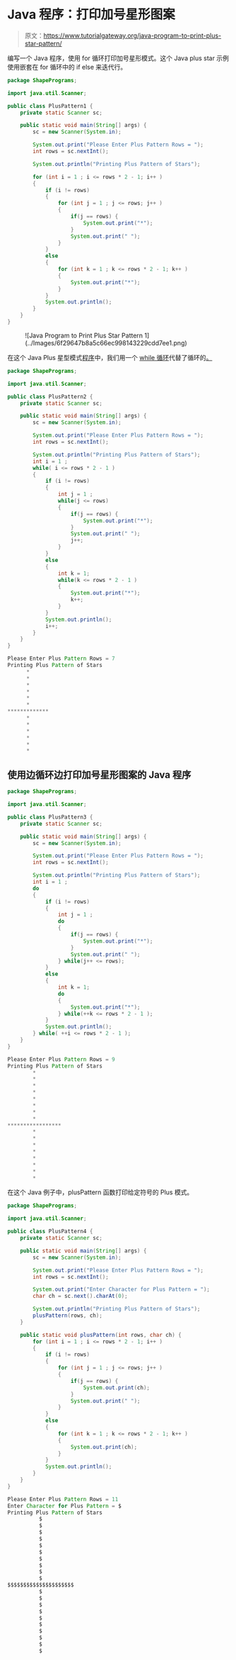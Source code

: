 # Java 程序：打印加号星形图案

> 原文：<https://www.tutorialgateway.org/java-program-to-print-plus-star-pattern/>

编写一个 Java 程序，使用 for 循环打印加号星形模式。这个 Java plus star 示例使用嵌套在 for 循环中的 if else 来迭代行。

```java
package ShapePrograms;

import java.util.Scanner;

public class PlusPattern1 {
	private static Scanner sc;

	public static void main(String[] args) {
		sc = new Scanner(System.in);

		System.out.print("Please Enter Plus Pattern Rows = ");
		int rows = sc.nextInt();

		System.out.println("Printing Plus Pattern of Stars");

		for (int i = 1 ; i <= rows * 2 - 1; i++ ) 
		{
			if (i != rows) 
			{
				for (int j = 1 ; j <= rows; j++ ) 
				{
					if(j == rows) {
						System.out.print("*");
					}
					System.out.print(" ");
				}
			}
			else 
			{	
				for (int k = 1 ; k <= rows * 2 - 1; k++ ) 
				{
					System.out.print("*");
				}
			}
			System.out.println();
		}
	}
}
```

<figure class="wp-block-image size-large">![Java Program to Print Plus Star Pattern 1](../Images/6f29647b8a5c66ec998143229cdd7ee1.png)</figure>

在这个 Java Plus 星型模式[程序](https://www.tutorialgateway.org/learn-java-programs/)中，我们用一个 [while 循环](https://www.tutorialgateway.org/java-while-loop/)代替了循环的[。](https://www.tutorialgateway.org/java-for-loop/)

```java
package ShapePrograms;

import java.util.Scanner;

public class PlusPattern2 {
	private static Scanner sc;

	public static void main(String[] args) {
		sc = new Scanner(System.in);

		System.out.print("Please Enter Plus Pattern Rows = ");
		int rows = sc.nextInt();

		System.out.println("Printing Plus Pattern of Stars");
		int i = 1 ;
		while( i <= rows * 2 - 1 ) 
		{
			if (i != rows) 
			{
				int j = 1 ;
				while(j <= rows) 
				{
					if(j == rows) {
						System.out.print("*");
					}
					System.out.print(" ");
					j++;
				}
			}
			else 
			{
				int k = 1;
				while(k <= rows * 2 - 1 ) 
				{
					System.out.print("*");
					k++;
				}
			}
			System.out.println();
			i++;
		}
	}
}
```

```java
Please Enter Plus Pattern Rows = 7
Printing Plus Pattern of Stars
      * 
      * 
      * 
      * 
      * 
      * 
*************
      * 
      * 
      * 
      * 
      * 
      * 
```

## 使用边循环边打印加号星形图案的 Java 程序

```java
package ShapePrograms;

import java.util.Scanner;

public class PlusPattern3 {
	private static Scanner sc;

	public static void main(String[] args) {
		sc = new Scanner(System.in);

		System.out.print("Please Enter Plus Pattern Rows = ");
		int rows = sc.nextInt();

		System.out.println("Printing Plus Pattern of Stars");
		int i = 1 ;
		do
		{
			if (i != rows) 
			{
				int j = 1 ;
				do
				{
					if(j == rows) {
						System.out.print("*");
					}
					System.out.print(" ");
				} while(j++ <= rows);
			}
			else 
			{
				int k = 1;
				do
				{
					System.out.print("*");
				} while(++k <= rows * 2 - 1 );
			}
			System.out.println();
		} while( ++i <= rows * 2 - 1 );
	}
}
```

```java
Please Enter Plus Pattern Rows = 9
Printing Plus Pattern of Stars
        *  
        *  
        *  
        *  
        *  
        *  
        *  
        *  
*****************
        *  
        *  
        *  
        *  
        *  
        *  
        *  
        * 
```

在这个 Java 例子中，plusPattern 函数打印给定符号的 Plus 模式。

```java
package ShapePrograms;

import java.util.Scanner;

public class PlusPattern4 {
	private static Scanner sc;

	public static void main(String[] args) {
		sc = new Scanner(System.in);

		System.out.print("Please Enter Plus Pattern Rows = ");
		int rows = sc.nextInt();

		System.out.print("Enter Character for Plus Pattern = ");
		char ch = sc.next().charAt(0);

		System.out.println("Printing Plus Pattern of Stars");
		plusPattern(rows, ch);	
	}

	public static void plusPattern(int rows, char ch) {
		for (int i = 1 ; i <= rows * 2 - 1; i++ ) 
		{
			if (i != rows) 
			{
				for (int j = 1 ; j <= rows; j++ ) 
				{
					if(j == rows) {
						System.out.print(ch);
					}
					System.out.print(" ");
				}
			}
			else 
			{	
				for (int k = 1 ; k <= rows * 2 - 1; k++ ) 
				{
					System.out.print(ch);
				}
			}
			System.out.println();
		}
	}
}
```

```java
Please Enter Plus Pattern Rows = 11
Enter Character for Plus Pattern = $
Printing Plus Pattern of Stars
          $ 
          $ 
          $ 
          $ 
          $ 
          $ 
          $ 
          $ 
          $ 
          $ 
$$$$$$$$$$$$$$$$$$$$$
          $ 
          $ 
          $ 
          $ 
          $ 
          $ 
          $ 
          $ 
          $ 
          $
```